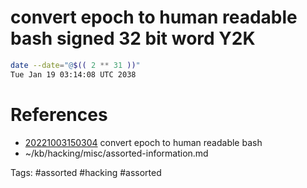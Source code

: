 # convert epoch to human readable bash signed 32 bit word Y2K
```bash
date --date="@$(( 2 ** 31 ))"
Tue Jan 19 03:14:08 UTC 2038
```

# References
- [20221003150304](/zet/20221003150304/README.md) convert epoch to human readable bash
- ~/kb/hacking/misc/assorted-information.md

Tags:
    #assorted #hacking #assorted
